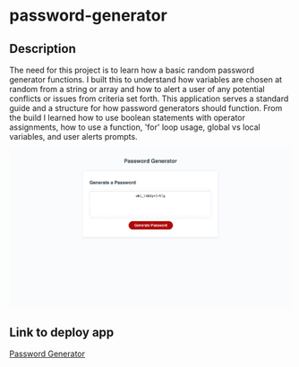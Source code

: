 # password-generator

## Description 


The need for this project is to learn how a basic random password generator functions.
I built this to understand how variables are chosen at random from a string or array and how to alert a user of any potential conflicts or issues from criteria set forth. This application serves a standard guide and a structure for how password generators should function. From the build I learned how to use boolean statements with operator assignments, how to use a function, 'for' loop usage, global vs local variables, and user alerts prompts.


![image](assets/images/nicoinlalaland.github.io_password-generator_.png)

## Link to deploy app

[Password Generator][def]

[def]: https://nicoinlalaland.github.io/password-generator/